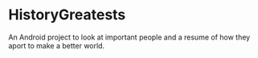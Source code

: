 # HistoryGreatests
An Android project to look at important people and a resume of how they aport to make a better world.
